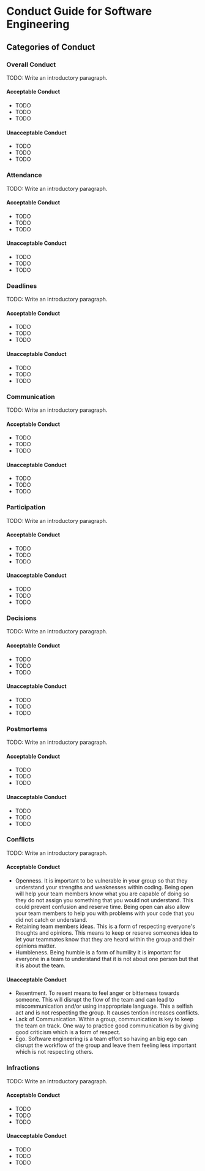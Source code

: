 # Conduct Guide for Software Engineering

## Categories of Conduct

### Overall Conduct

TODO: Write an introductory paragraph.

#### Acceptable Conduct

- TODO
- TODO
- TODO

#### Unacceptable Conduct

- TODO
- TODO
- TODO

### Attendance

TODO: Write an introductory paragraph.

#### Acceptable Conduct

- TODO
- TODO
- TODO

#### Unacceptable Conduct

- TODO
- TODO
- TODO

### Deadlines

TODO: Write an introductory paragraph.

#### Acceptable Conduct

- TODO
- TODO
- TODO

#### Unacceptable Conduct

- TODO
- TODO
- TODO

### Communication

TODO: Write an introductory paragraph.

#### Acceptable Conduct

- TODO
- TODO
- TODO

#### Unacceptable Conduct

- TODO
- TODO
- TODO

### Participation

TODO: Write an introductory paragraph.

#### Acceptable Conduct

- TODO
- TODO
- TODO

#### Unacceptable Conduct

- TODO
- TODO
- TODO

### Decisions

TODO: Write an introductory paragraph.

#### Acceptable Conduct

- TODO
- TODO
- TODO

#### Unacceptable Conduct

- TODO
- TODO
- TODO

### Postmortems

TODO: Write an introductory paragraph.

#### Acceptable Conduct

- TODO
- TODO
- TODO

#### Unacceptable Conduct

- TODO
- TODO
- TODO

### Conflicts

TODO: Write an introductory paragraph.

#### Acceptable Conduct

- Openness. It is important to be vulnerable in your group so that they understand your strengths and weaknesses within coding. Being open will help your team members know what you are capable of doing so they do not assign you something that you would not understand. This could prevent confusion and reserve time. Being open can also allow your team members to help you with problems with your code that you did not catch or understand.
- Retaining team members ideas. This is a form of respecting everyone's thoughts and opinions. This means to keep or reserve someones idea to let your teammates know that they are heard within the group and their opinions matter.
- Humbleness. Being humble is a form of humility it is important for everyone in a team to understand that it is not about one person but that it is about the team.

#### Unacceptable Conduct

- Resentment. To resent means to feel anger or bitterness towards someone. This will disrupt the flow of the team and can lead to miscommunication and/or using inappropriate language. This a selfish act and is not respecting the group. It causes tention increases conflicts.
- Lack of Communication. Within a group, communication is key to keep the team on track. One way to practice good communication is by giving good criticism which is a form of respect.
- Ego. Software engineering is a team effort so having an big ego can disrupt the workflow of the group and leave them feeling less important which is not respecting others.

### Infractions

TODO: Write an introductory paragraph.

#### Acceptable Conduct

- TODO
- TODO
- TODO

#### Unacceptable Conduct

- TODO
- TODO
- TODO
